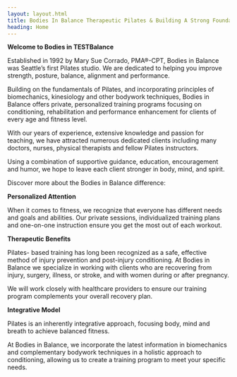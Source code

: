 ```yaml
---
layout: layout.html
title: Bodies In Balance Therapeutic Pilates & Building A Strong Foundation
heading: Home
---
```


__Welcome to Bodies in TESTBalance__

Established in 1992 by Mary Sue Corrado, PMA®-CPT, Bodies in Balance
was Seattle’s first Pilates studio. We are dedicated to helping you
improve strength, posture, balance, alignment and performance.

Building on the fundamentals of Pilates, and incorporating principles
of biomechanics, kinesiology and other bodywork techniques, Bodies in
Balance offers private, personalized training programs focusing on
conditioning, rehabilitation and performance enhancement for clients
of every age and fitness level.

With our years of experience, extensive knowledge and passion for
teaching, we&nbsp;have attracted numerous dedicated clients including
many doctors, nurses, physical therapists and fellow Pilates
instructors.

Using a combination of supportive guidance, education, encouragement
and humor, we hope to leave each client stronger in body, mind, and
spirit.

Discover more about the Bodies in Balance difference:

__Personalized Attention__

When it comes to fitness, we recognize that everyone has different
needs and goals and abilities. Our private sessions, individualized
training plans and one-on-one instruction ensure you get the most out
of each workout.

__Therapeutic Benefits__

Pilates- based training has long been recognized as a safe, effective
method of injury prevention and post-injury conditioning. At Bodies in
Balance we specialize in working with clients who are recovering from
injury, surgery, illness, or stroke, and with women during or after
pregnancy.

We will work closely with healthcare providers to ensure our training
program&nbsp;complements your overall recovery plan.

__Integrative Model__

Pilates is an inherently integrative approach, focusing body, mind and
breath to achieve balanced fitness.

At Bodies in Balance, we incorporate the latest information in
biomechanics and&nbsp;complementary bodywork techniques in a holistic
approach to conditioning, allowing us to create a training program to
meet your specific needs.
